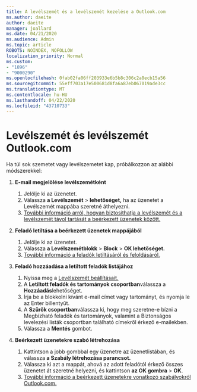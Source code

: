 ```yaml
---
title: A levélszemét és a levélszemét kezelése a Outlook.com
ms.author: daeite
author: daeite
manager: joallard
ms.date: 04/21/2020
ms.audience: Admin
ms.topic: article
ROBOTS: NOINDEX, NOFOLLOW
localization_priority: Normal
ms.custom:
- "1896"
- "9000290"
ms.openlocfilehash: 0fab02fa06ff203933e6b5b8c306c2a8ecb15a56
ms.sourcegitcommit: 55eff703a17e500681d8fa6a87eb067019ade3cc
ms.translationtype: MT
ms.contentlocale: hu-HU
ms.lasthandoff: 04/22/2020
ms.locfileid: "43710733"
---
```

# <a name="spam-and-junk-email-in-outlookcom"></a>Levélszemét és levélszemét Outlook.com

Ha túl sok szemetet vagy levélszemetet kap, próbálkozzon az alábbi módszerekkel:

1. **E-mail megjelölése levélszemétként**
    1. Jelölje ki az üzenetet.
    1. Válassza **a Levélszemét** > **lehetőséget,** ha az üzenetet a Levélszemét mappába szeretné áthelyezni.
    1. [További információ arról, hogyan biztosíthatja a levélszemét és a levélszemét távol tartását a beérkezett üzenetek között.](https://support.office.com/article/a3ece97b-82f8-4a5e-9ac3-e92fa6427ae4?wt.mc_id=Office_Outlook_com_Alchemy)

1. **Feladó letiltása a beérkezett üzenetek mappájából**
    1. Jelölje ki az üzenetet.
    1. Válassza **a Levélszemétblokk** > **Block** > **OK lehetőséget.**
    1. [További információ a feladók letiltásáról és feloldásáról.](https://support.office.com/article/afba1c94-77bb-4f50-8b85-057cf52f4d5e?wt.mc_id=Office_Outlook_com_Alchemy)

1. **Feladó hozzáadása a letiltott feladók listájához**
    1. Nyissa meg a [Levélszemét beállításait.](https://outlook.live.com/mail/options/mail/junkEmail/blockedSendersAndDomainsV2)
    1. A **Letiltott feladók és tartományok csoportban**válassza a **Hozzáadás**lehetőséget.
    1. Írja be a blokkolni kívánt e-mail címet vagy tartományt, és nyomja le az Enter billentyűt.
    1. A **Szűrők csoportban**válassza ki, hogy meg szeretne-e bízni a Megbízható feladók és tartományok, valamint a Biztonságos levelezési listák csoportban található címekről érkező e-mailekben.
    1. Válassza a **Mentés** gombot.

1. **Beérkezett üzenetekre szabó létrehozása**
    1. Kattintson a jobb gombbal egy üzenetre az üzenetlistában, és válassza **a Szabály létrehozása parancsot.**
    1. Válassza ki azt a mappát, ahová az adott feladótól érkező összes üzenetet át szeretné helyezni, és kattintson **az OK gombra** > **OK**.
    1. [További információ a beérkezett üzenetekre vonatkozó szabályokról Outlook.com.](https://support.office.com/article/4b094371-a5d7-49bd-8b1b-4e4896a7cc5d?wt.mc_id=Office_Outlook_com_Alchemy)